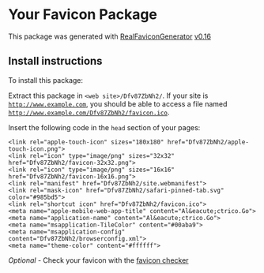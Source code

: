 # Your Favicon Package

This package was generated with [RealFaviconGenerator](https://realfavicongenerator.net/) [v0.16](https://realfavicongenerator.net/change_log#v0.16)

## Install instructions

To install this package:

Extract this package in <code>&lt;web site&gt;/Dfv87ZbNh2/</code>. If your site is <code>http://www.example.com</code>, you should be able to access a file named <code>http://www.example.com/Dfv87ZbNh2/favicon.ico</code>.

Insert the following code in the `head` section of your pages:

    <link rel="apple-touch-icon" sizes="180x180" href="Dfv87ZbNh2/apple-touch-icon.png">
    <link rel="icon" type="image/png" sizes="32x32" href="Dfv87ZbNh2/favicon-32x32.png">
    <link rel="icon" type="image/png" sizes="16x16" href="Dfv87ZbNh2/favicon-16x16.png">
    <link rel="manifest" href="Dfv87ZbNh2/site.webmanifest">
    <link rel="mask-icon" href="Dfv87ZbNh2/safari-pinned-tab.svg" color="#985bd5">
    <link rel="shortcut icon" href="Dfv87ZbNh2/favicon.ico">
    <meta name="apple-mobile-web-app-title" content="Al&eacute;ctrico.Go">
    <meta name="application-name" content="Al&eacute;ctrico.Go">
    <meta name="msapplication-TileColor" content="#00aba9">
    <meta name="msapplication-config" content="Dfv87ZbNh2/browserconfig.xml">
    <meta name="theme-color" content="#ffffff">

*Optional* - Check your favicon with the [favicon checker](https://realfavicongenerator.net/favicon_checker)